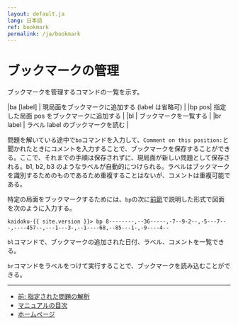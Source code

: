 ```yaml
---
layout: default.ja
lang: 日本語
ref: bookmark
permalink: /ja/bookmark
---
```


# ブックマークの管理

ブックマークを管理するコマンドの一覧を示す。

|ba [label] | 現局面をブックマークに追加する (label は省略可) |
|bp pos| 指定した局面 pos をブックマークに追加する |
|bl | ブックマークを一覧する |
|br label | ラベル label のブックマークを読む |

問題を解いている途中で`ba`コマンドを入力して、`Comment on this position:`と聞かれたときにコメントを入力することで、ブックマークを保存することができる。ここで、それまでの手順は保存されずに、現局面が新しい問題として保存される。b1, b2, b3 のようなラベルが自動的につけられる。ラベルはブックマークを識別するためのものであるため重複することはないが、コメントは重複可能である。

特定の局面をブックマークするためには、`bp`の次に[前節](specified)で説明した形式で図面を次のように入力する。

    kaidoku-{{ site.version }}> bp 8--------,--36-----,-7--9-2--,-5---7---,----457--,---1---3-,--1----68,--85---1-,-9----4--

`bl`コマンドで、ブックマークの追加された日付、ラベル、コメントを一覧できる。

`br`コマンドをラベルをつけて実行することで、ブックマークを読み込むことができる。

- - -

- [前: 指定された問題の解析](./analysis)
- [マニュアルの目次](./#マニュアル)
- [ホームページ](./)
